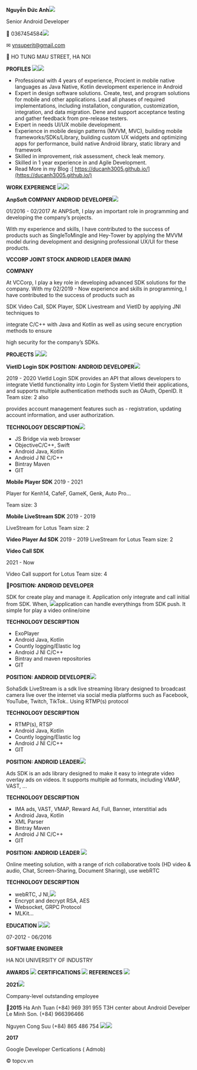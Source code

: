 **Nguyễn Đức Anh![](Aspose.Words.40769ac4-5431-4a77-a195-fb318e36b455.001.png)**

Senior Android Developer

 0367454584![](Aspose.Words.40769ac4-5431-4a77-a195-fb318e36b455.002.png)

✉ ynsuperit@gmail.com

 HO TUNG MAU STREET, HA NOI

**PROFILES  ![](Aspose.Words.40769ac4-5431-4a77-a195-fb318e36b455.003.png)![](Aspose.Words.40769ac4-5431-4a77-a195-fb318e36b455.004.png)**

- Professional with 4 years of experience, Pro cient in mobile native languages as Java Native, Kotlin development experience in Android
- Expert in design software solutions. Create, test, and program solutions for mobile and other applications. Lead all phases of required implementations, including installation, con guration, customization, integration, and data migration. De ne and support acceptance testing and gather feedback from pre-release testers.
- Expert in needs UI/UX mobile development.
- Experience in mobile design patterns (MVVM, MVC), building mobile frameworks/SDKs/Library, building custom UX widgets and optimizing apps for performance, build native Android library, static library and framework 
- Skilled in improvement, risk assessment, check leak memory.
- Skilled in 1 year experience in and Agile Development.
- Read More in my Blog :[ https://ducanh3005.github.io/](https://ducanh3005.github.io/)

**WORK EXPERIENCE ![](Aspose.Words.40769ac4-5431-4a77-a195-fb318e36b455.005.png)![](Aspose.Words.40769ac4-5431-4a77-a195-fb318e36b455.006.png)**

**AnpSoft COMPANY ANDROID DEVELOPER![](Aspose.Words.40769ac4-5431-4a77-a195-fb318e36b455.007.png)**

01/2016 - 02/2017 At ANPSoft, I play an important role in programming and developing the company’s projects. 

With my experience and skills, I have contributed to the success of products such as SingleToMingle and Hey-Tower by applying the MVVM model during development and designing professional UX/UI for these products. 

**VCCORP JOINT STOCK  ANDROID LEADER (MAIN)**

**COMPANY** 

At VCCorp, I play a key role in developing advanced SDK solutions for the company. With my 02/2019 - Now experience and skills in programming, I have contributed to the success of products such as 

SDK Video Call, SDK Player, SDK Livestream and VietID by applying JNI techniques to 

integrate C/C++ with Java and Kotlin as well as using secure encryption methods to ensure 

high security for the company’s SDKs. 

**PROJECTS ![](Aspose.Words.40769ac4-5431-4a77-a195-fb318e36b455.008.png)![](Aspose.Words.40769ac4-5431-4a77-a195-fb318e36b455.009.png)**

**VietID Login SDK  POSITION: ANDROID DEVELOPER![](Aspose.Words.40769ac4-5431-4a77-a195-fb318e36b455.010.png)**

2019 - 2020 VietId Login SDK provides an API that allows developers to integrate VietId functionality into Login for System VietId their applications, and supports multiple authentication methods such as OAuth, OpenID. It Team size:  2 also  

provides account management features such as - registration, updating account information, and user authorization. 

**TECHNOLOGY DESCRIPTION![](Aspose.Words.40769ac4-5431-4a77-a195-fb318e36b455.011.png)**

- JS Bridge via web browser  
- ObjectiveC/C++, Swift 
- Android Java, Kotlin 
- Android J NI C/C++ 
- Bintray Maven 
- GIT

**Mobile Player SDK** 2019 - 2021

Player for Kenh14, CafeF, GameK, Genk, Auto Pro...

Team size:  3

**Mobile LiveStream SDK** 2019 - 2019

LiveStream for Lotus Team size:  2

**Video Player Ad SDK** 2019 - 2019 LiveStream for Lotus Team size:  2

**Video Call SDK** 

2021 - Now

Video Call support for Lotus Team size: 4

**POSITION:  ANDROID DEVELOPER** 

SDK for create play and manage it. Application only integrate and call initial from SDK. When, ![](Aspose.Words.40769ac4-5431-4a77-a195-fb318e36b455.012.png)application can handle everythings from SDK push. It simple for play a video online/o ine

**TECHNOLOGY DESCRIPTION** 

- ExoPlayer
- Android Java, Kotlin 
- Countly logging/Elastic log 
- Android J NI C/C++ 
- Bintray and maven repositories 
- GIT 

**POSITION:  ANDROID DEVELOPER![](Aspose.Words.40769ac4-5431-4a77-a195-fb318e36b455.013.png)**

SohaSdk LiveStream is a sdk live streaming library designed to broadcast camera live over the internet via social media platforms such as Facebook, YouTube, Twitch, TikTok.. Using RTMP(s) protocol 

**TECHNOLOGY DESCRIPTION** 

- RTMP(s), RTSP  
- Android Java, Kotlin 
- Countly logging/Elastic log 
- Android J NI C/C++ 
- GIT 

**POSITION:  ANDROID LEADER![](Aspose.Words.40769ac4-5431-4a77-a195-fb318e36b455.014.png)**

Ads SDK is an ads library designed to make it easy to integrate video overlay ads on videos. It supports multiple ad formats, including VMAP, VAST, ... 

**TECHNOLOGY DESCRIPTION** 

- IMA ads, VAST, VMAP, Reward Ad, Full, Banner, interstitial ads  
- Android Java, Kotlin 
- XML Parser
- Bintray Maven 
- Android J NI C/C++ 
- GIT 

**POSITION:  ANDROID LEADER ![](Aspose.Words.40769ac4-5431-4a77-a195-fb318e36b455.015.png)**

Online meeting solution, with a range of rich collaborative tools (HD video & audio, Chat, Screen-Sharing, Document Sharing), use webRTC

**TECHNOLOGY DESCRIPTION** 

- webRTC, J NI,![](Aspose.Words.40769ac4-5431-4a77-a195-fb318e36b455.016.png)
- Encrypt and decrypt RSA, AES
- Websocket, GRPC Protocol 
- MLKit... 

**EDUCATION ![](Aspose.Words.40769ac4-5431-4a77-a195-fb318e36b455.017.png)![](Aspose.Words.40769ac4-5431-4a77-a195-fb318e36b455.018.png)**

07-2012  - 06/2016

**SOFTWARE ENGINEER** 

HA NOI UNIVERSITY OF INDUSTRY

**AWARDS ![](Aspose.Words.40769ac4-5431-4a77-a195-fb318e36b455.019.png) CERTIFICATIONS ![](Aspose.Words.40769ac4-5431-4a77-a195-fb318e36b455.020.png) REFERENCES ![](Aspose.Words.40769ac4-5431-4a77-a195-fb318e36b455.021.png)**

**2021![](Aspose.Words.40769ac4-5431-4a77-a195-fb318e36b455.022.png)**

Company-level outstanding employee 

**2015** Ha Anh Tuan    (+84) 969 391 955  T3H center about Android Develper Le Minh Son.       (+84) 966396466 

Nguyen Cong Suu (+84) 865 486 754 ![](Aspose.Words.40769ac4-5431-4a77-a195-fb318e36b455.023.png)![](Aspose.Words.40769ac4-5431-4a77-a195-fb318e36b455.024.png)

**2017**

Google Developer Certi cations ( Admob)

© topcv.vn
